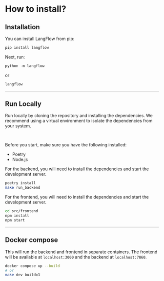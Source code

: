 # How to install?
## Installation

You can install LangFlow from pip:

```py
pip install langflow
```

Next, run:

```py
python -m langflow
```

or

```py
langflow
```

---

## Run Locally

Run locally by cloning the repository and installing the dependencies. We recommend using a virtual environment to isolate the dependencies from your system.

<br>

Before you start, make sure you have the following installed:

- Poetry
- Node.js

For the backend, you will need to install the dependencies and start the development server.

```bash
poetry install
make run_backend
```

For the frontend, you will need to install the dependencies and start the development server.

```bash
cd src/frontend
npm install
npm start
```

---

## Docker compose

This will run the backend and frontend in separate containers. The frontend will be available at `localhost:3000` and the backend at `localhost:7860`.

```bash
docker compose up --build
# or
make dev build=1
```
